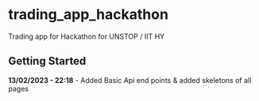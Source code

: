 # trading_app_hackathon

Trading app for Hackathon for UNSTOP / IIT HY

## Getting Started

**13/02/2023 -  22:18** - Added Basic Api end points & added skeletons of all pages

